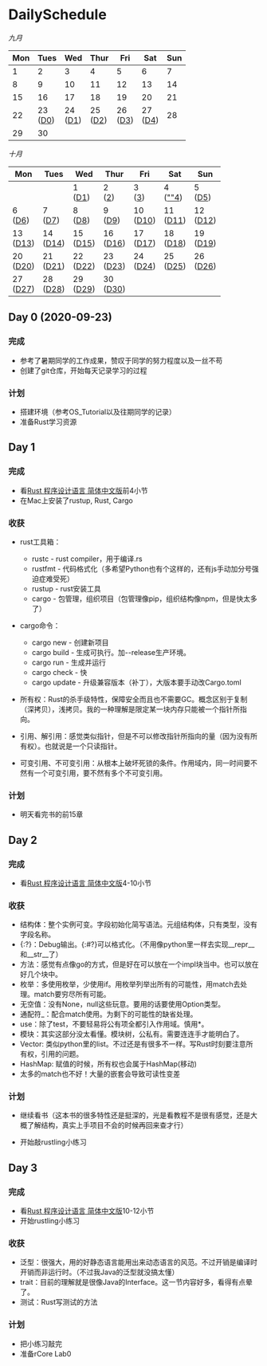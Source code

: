 # DailySchedule 

*九月*                

| Mon                  | Tues                   | Wed                  | Thur                 | Fri                  | Sat                   | Sun                  |
| -------------------- | ---------------------- | -------------------- | -------------------- | -------------------- | --------------------- | -------------------- |
| 1   | 2   | 3  | 4   | 5   | 6  | 7  |
| 8  | 9   | 10 | 11 | 12  | 13 | 14 |
| 15  | 16 | 17 | 18 | 19  | 20  | 21 |
| 22  | 23<br>([D0](#0)) | 24<br>([D1](#1)) | 25<br>([D2](#2)) | 26<br>([D3](#3)) | 27<br>([D4](#4)) | 28  |
| 29 | 30   |                      |                      |                      |                       |                      |

*十月*

| Mon                  | Tues                 | Wed                  | Thur                 | Fri                  | Sat                  | Sun                  |
|----------------------|----------------------|----------------------|----------------------|----------------------|----------------------|----------------------|
|                      |                      | 1 <br> ([D1](#1))   | 2 <br> ([2](#2))                  | 3 <br> ([3](#3))                    | 4 <br> ([""4](#4))                   | 5 <br> ([D5](#5))                    |
| 6 <br> ([D6](#6))                   | 7 <br> ([D7](#7))                   | 8 <br> ([D8](#8))                    | 9 <br> ([D9](#9))| 10 <br> ([D10](#10))  | 11 <br> ([D11](#11)) | 12 <br> ([D12](#12)) |
| 13 <br> ([D13](#13)) | 14 <br> ([D14](#14)) | 15 <br> ([D15](#15)) | 16  <br> ([D16](#16))| 17 <br> ([D17](#17)) | 18 <br> ([D18](#18)) | 19 <br> ([D19](#19)) |
| 20 <br> ([D20](#20)) | 21 <br> ([D21](#21)) | 22 <br> ([D22](#22))  | 23 <br> ([D23](#23)) | 24 <br> ([D24](#24)) | 25 <br> ([D25](#25)) | 26 <br> ([D26](#26)) |
| 27 <br> ([D27](#27)) | 28 <br> ([D28](#28)) | 29 <br> ([D29](#29))  | 30 <br> ([D30](#30)) |                      |                      |                      |

<span id="0"></span>

## Day 0 (2020-09-23)

### 完成

+ 参考了暑期同学的工作成果，赞叹于同学的努力程度以及一丝不苟
+ 创建了git仓库，开始每天记录学习的过程

### 计划

+ 搭建环境（参考OS_Tutorial以及往期同学的记录）
+ 准备Rust学习资源

<span id="1"></span>

## Day 1 

### 完成

+ 看[Rust 程序设计语言 简体中文版](https://kaisery.github.io/trpl-zh-cn/)前4小节
+ 在Mac上安装了rustup, Rust, Cargo

### 收获

+ rust工具箱：
  + rustc - rust compiler，用于编译.rs
  + rustfmt - 代码格式化（多希望Python也有个这样的，还有js手动加分号强迫症难受死）
  + rustup - rust安装工具
  + cargo - 包管理，组织项目（包管理像pip，组织结构像npm，但是快太多了）
  
+ cargo命令：
  + cargo new - 创建新项目
  + cargo build - 生成可执行。加--release生产环境。
  + cargo run - 生成并运行
  + cargo check - 快
  + cargo update - 升级兼容版本（补丁），大版本要手动改Cargo.toml
  
+ 所有权：Rust的杀手级特性，保障安全而且也不需要GC。概念区别于复制（深拷贝），浅拷贝。我的一种理解是限定某一块内存只能被一个指针所指向。

+ 引用、解引用：感觉类似指针，但是不可以修改指针所指向的量（因为没有所有权）。也就说是一个只读指针。

+ 可变引用、不可变引用：从根本上破坏死锁的条件。作用域内，同一时间要不然有一个可变引用，要不然有多个不可变引用。

  

### 计划

* 明天看完书的前15章



<span id="2"></span>

## Day 2

### 完成

+ 看[Rust 程序设计语言 简体中文版](https://kaisery.github.io/trpl-zh-cn/)4-10小节

### 收获

+ 结构体：整个实例可变。字段初始化简写语法。元组结构体，只有类型，没有字段名称。
+ {:?}：Debug输出。{:#?}可以格式化。（不用像python里一样去实现__repr__和__str__了）
+ 方法：感觉有点像go的方式，但是好在可以放在一个impl块当中。也可以放在好几个块中。
+ 枚举：多使用枚举，少使用if。用枚举列举出所有的可能性，用match去处理。match要穷尽所有可能。
+ 无空值：没有None，null这些玩意。要用的话要使用Option类型。
+ 通配符_：配合match使用。为剩下的可能性的缺省处理。
+ use：除了test，不要轻易将公有项全都引入作用域。慎用*。
+ 模块：其实这部分没太看懂。模块树，公私有。需要连连手才能明白了。
+ Vector: 类似python里的list。不过还是有很多不一样。写Rust时刻要注意所有权，引用的问题。
+ HashMap: 赋值的时候，所有权也会属于HashMap(移动)
+ 太多的match也不好！大量的嵌套会导致可读性变差

### 计划

* 继续看书（这本书的很多特性还是挺深的，光是看教程不是很有感觉，还是大概了解结构，真实上手项目不会的时候再回来查才行）

* 开始敲rustling小练习

  

<span id="3"></span>

## Day 3

### 完成

+ 看[Rust 程序设计语言 简体中文版](https://kaisery.github.io/trpl-zh-cn/)10-12小节
+ 开始rustling小练习

### 收获

+ 泛型：很强大，用的好静态语言能用出来动态语言的风范。不过开销是编译时开销而非运行时。（不过我Java的泛型就没搞太懂）
+ trait：目前的理解就是很像Java的Interface。这一节内容好多，看得有点晕了。
+ 测试：Rust写测试的方法

### 计划

* 把小练习敲完
* 准备rCore Lab0